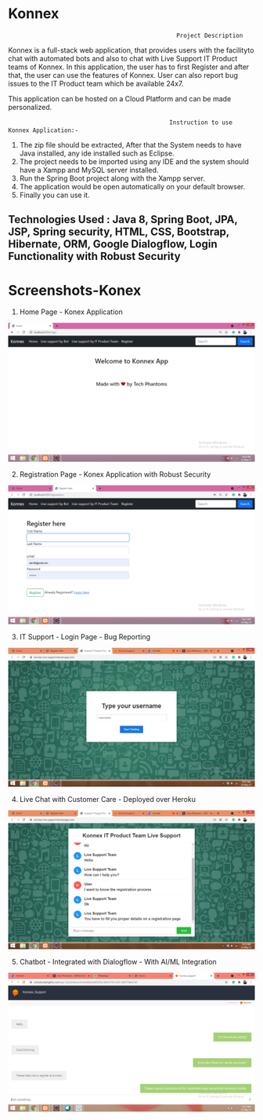 # Konnex

                                                    Project Description

Konnex is a full-stack web application, that provides users with the facilityto chat 
with automated bots and also to chat with Live Support IT Product teams of Konnex.
In this application, the user has to first Register and after that, the user can use 
the features of Konnex. User can also report bug issues to the IT Product team which 
be available 24x7.

This application can be hosted on a Cloud Platform and can be made personalized.


                                                  Instruction to use Konnex Application:-

1. The zip file should be extracted, After that the System needs to have Java installed, any ide installed such as Eclipse.
2. The project needs to be imported using any IDE and the system should have a Xampp and MySQL server installed.
3. Run the Spring Boot project along with the Xampp server.
4. The application would be open automatically on your default browser.
5. Finally you can use it.

## Technologies Used : Java 8, Spring Boot, JPA, JSP, Spring security, HTML, CSS, Bootstrap, Hibernate, ORM, Google Dialogflow, Login Functionality with Robust Security


# Screenshots-Konex

1. Home Page - Konex Application 

![alt text](https://github.com/Parvgour98/Konnex/blob/main/Screenshot%20(524).png)

2. Registration Page - Konex Application with Robust Security

![alt text](https://github.com/Parvgour98/Konnex/blob/main/Screenshot%20(525).png)

3. IT Support - Login Page - Bug Reporting

![alt text](https://github.com/Parvgour98/Konnex/blob/main/Screenshot%20(526).png)

4. Live Chat with Customer Care - Deployed over Heroku

![alt text](https://github.com/Parvgour98/Konnex/blob/main/Screenshot%20(529).png)

5. Chatbot - Integrated with Dialogflow - With AI/ML Integration

![alt text](https://github.com/Parvgour98/Konnex/blob/main/Screenshot%20(532).png)

